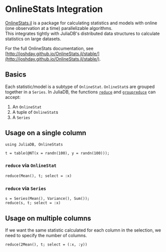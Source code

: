 # OnlineStats Integration

[OnlineStats.jl](https://github.com/joshday/OnlineStats.jl) is a package for calculating 
statistics and models with online (one observation at a time) parallelizable algorithms.  
This integrates tightly with JuliaDB's distributed data structures to calculate statistics
on large datasets.

For the full OnlineStats documentation, see [http://joshday.github.io/OnlineStats.jl/stable/](http://joshday.github.io/OnlineStats.jl/stable/).

## Basics

Each statistic/model is a subtype of `OnlineStat`.  `OnlineStat`s are grouped together in 
a `Series`.  In JuliaDB, the functions [`reduce`](@ref) and [`groupreduce`](@ref) can accept:

1. An `OnlineStat`
1. A tuple of `OnlineStat`s
1. A `Series`

## Usage on a single column

```@repl ex1
using JuliaDB, OnlineStats

t = table(@NT(x = randn(100), y = randn(100)));
```

### `reduce` via `OnlineStat`

```@repl ex1
reduce(Mean(), t; select = :x)
```

### `reduce` via `Series`
```@repl ex1 
s = Series(Mean(), Variance(), Sum());
reduce(s, t; select = :x)
```

## Usage on multiple columns

If we want the same statistic calculated for each column in the selection, we need to specify
the number of columns. 

```@repl ex1
reduce(2Mean(), t; select = (:x, :y))
```
